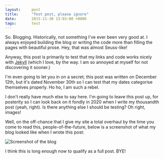```yaml
---
layout:     post
title:      "Test post, please ignore"
date:       2015-11-30 13:03:00 +0000
tags:       test
---
```

So. Blogging. Historically, not something I've ever been very good at. I always enjoyed building the blog or writing the code more than filling the pages with beautiful prose. Hey, that was almost Seuss-like!

<!-- Read More -->

Anyway, this post is primarily to test that my links and code works nicely with [Jekyll][jekyll] (which I love, by the way. I am so annoyed at myself for not discovering it sooner.) 

I'm even going to let you in on a secret; this post was written on December 12th, but it's dated November 30th so I can test that my dates categorise themselves properly. Ho ho, I am such a rebel.

I don't really have much else to say here. I'm going to leave this post up, for posterity so I can look back on it fondly in 2020 when I write my thousandth post (yeah, right). Is there anything else I should be testing? Oh right, images!

Well, on the off-chance that I give my site a total overhaul by the time you come to read this, people-of-the-future, below is a screenshot of what my blog looked like when I wrote this post:

![Screenshot of the blog]({{site.url}}/blog/images/blog_screenshot.jpg)

I think this is long enough now to qualify as a full post. BYE!

[jekyll]: http://jekyllrb.com/

